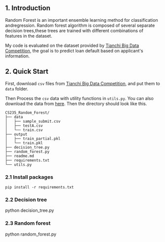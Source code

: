 ## 1. Introduction

Random Forest is an important ensemble learning method for classification andregression. Random forest algorithm is composed of several separate decision trees,these trees are trained with different combinations of features in the dataset. 

My code is evaluated on the dataset provided by [Tianchi Big Data Competition](https://tianchi.aliyun.com/competition/entrance/531830/information), the goal is to predict loan default based on applicant's information. 


## 2. Quick Start
First, download `csv` files from [Tianchi Big Data Competition](https://tianchi.aliyun.com/competition/entrance/531830/information), and put them to `data` folder.

Then Process the `csv` data with utility functions in `utils.py`. You can also download the data from [here](https://drive.google.com/file/d/15BC3JWSMpokUSPNCcP5sMA41zqwXmwnh/view?usp=sharing). Then the directory should look like this.

```shell
CS235_Random_Forest/
├── data
│   ├── sample_submit.csv
│   ├── testA.csv
│   └── train.csv
├── output
│   ├── train_partial.pkl
│   └── train.pkl
├── decision_tree.py
├── random_forest.py
├── readme.md
├── requirements.txt
└── utils.py
```

### 2.1 Install packages

```shell
pip install -r requirements.txt
```

### 2.2 Decision tree

python decision_tree.py

### 2.3 Random forest

python random_forest.py

